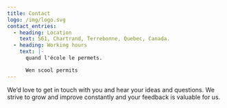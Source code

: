 ```yaml
---
title: Contact
logo: /img/logo.svg
contact_entries:
  - heading: Location
    text: 561, Chartrand, Terrebonne, Quebec, Canada.
  - heading: Working hours
    text: |-
      quand l'école le permets.

      Wen scool permits
---
```

We’d love to get in touch with you and hear your ideas and
questions. We strive to grow and improve constantly and your feedback
is valuable for us.